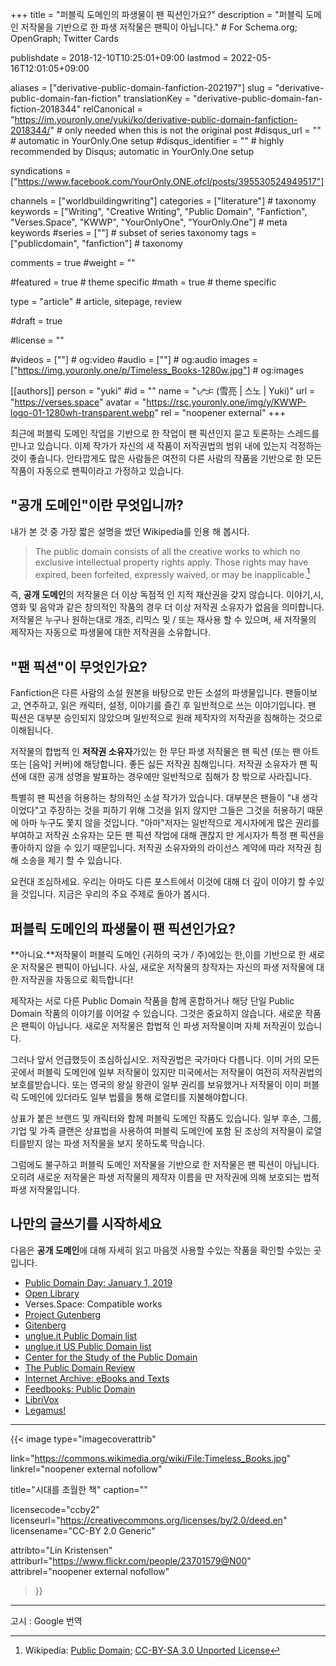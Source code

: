 +++
title = "퍼블릭 도메인의 파생물이 팬 픽션인가요?"
description = "퍼블릭 도메인 저작물을 기반으로 한 파생 저작물은 팬픽이 아닙니다."	# For Schema.org; OpenGraph; Twitter Cards

publishdate = 2018-12-10T10:25:01+09:00
lastmod = 2022-05-16T12:01:05+09:00

aliases = ["derivative-public-domain-fanfiction-202197"]
slug = "derivative-public-domain-fan-fiction"
translationKey = "derivative-public-domain-fan-fiction-2018344"
relCanonical = "https://im.youronly.one/yuki/ko/derivative-public-domain-fanfiction-2018344/"                           # only needed when this is not the original post
#disqus_url = ""                                                    # automatic in YourOnly.One setup
#disqus_identifier = ""                                             # highly recommended by Disqus; automatic in YourOnly.One setup

syndications = ["https://www.facebook.com/YourOnly.ONE.ofcl/posts/395530524949517"]

channels = ["worldbuildingwriting"]
categories = ["literature"]														# taxonomy
keywords = ["Writing", "Creative Writing", "Public Domain", "Fanfiction", "Verses.Space", "KWWP", "YourOnlyOne", "YourOnly.One"]															# meta keywords
#series = [""]																# subset of series taxonomy
tags = ["publicdomain", "fanfiction"]																	# taxonomy

comments = true
#weight = ""

#featured = true															# theme specific
#math = true																	# theme specific

type = "article"                                                           # article, sitepage, review

#draft = true

#license = ""

#videos = [""]																# og:video
#audio = [""]																# og:audio
images = ["https://img.youronly.one/p/Timeless_Books-1280w.jpg"]    # og:images

[[authors]]
person = "yuki"
#id = ""
name = "ᜌᜓᜃᜒ (雪亮 | 스노 | Yuki)"
url = "https://verses.space"
avatar = "https://rsc.youronly.one/img/y/KWWP-logo-01-1280wh-transparent.webp"
rel = "noopener external"
+++

최근에 퍼블릭 도메인 작업을 기반으로 한 작업이 팬 픽션인지 묻고 토론하는 스레드를 만나고 있습니다. 이제 작가가 자신의 새 작품이 저작권법의 범위 내에 있는지 걱정하는 것이 좋습니다. 안타깝게도 많은 사람들은 여전히 다른 사람의 작품을 기반으로 한 모든 작품이 자동으로 팬픽이라고 가정하고 있습니다.

<!--more-->

## "공개 도메인"이란 무엇입니까?

내가 본 것 중 가장 짧은 설명을 썼던 Wikipedia를 인용 해 봅시다.

> The public domain consists of all the creative works to which no exclusive intellectual property rights apply. Those rights may have expired, been forfeited, expressly waived, or may be inapplicable.[^a]

즉, **공개 도메인**의 저작물은 더 이상 독점적 인 지적 재산권을 갖지 않습니다. 이야기,시, 영화 및 음악과 같은 창의적인 작품의 경우 더 이상 저작권 소유자가 없음을 의미합니다. 저작물은 누구나 원하는대로 개조, 리믹스 및 / 또는 재사용 할 수 있으며, 새 저작물의 제작자는 자동으로 파생물에 대한 저작권을 소유합니다.

[^a]: Wikipedia: [Public Domain](https://en.wikipedia.org/wiki/Public_domain); [CC-BY-SA 3.0 Unported License](https://en.wikipedia.org/wiki/Wikipedia:Text_of_Creative_Commons_Attribution-ShareAlike_3.0_Unported_License)

## "팬 픽션"이 무엇인가요?

Fanfiction은 다른 사람의 소설 원본을 바탕으로 만든 소설의 파생물입니다. 팬들이보고, 연주하고, 읽은 캐릭터, 설정, 이야기를 즐긴 후 일반적으로 쓰는 이야기입니다. 팬 픽션은 대부분 승인되지 않았으며 일반적으로 원래 제작자의 저작권을 침해하는 것으로 이해됩니다.

저작물의 합법적 인 **저작권 소유자**가있는 한 무단 파생 저작물은 팬 픽션 (또는 팬 아트 또는 [음악] 커버)에 해당합니다. 좋든 싫든 저작권 침해입니다. 저작권 소유자가 팬 픽션에 대한 공개 성명을 발표하는 경우에만 일반적으로 침해가 창 밖으로 사라집니다.

특별히 팬 픽션을 허용하는 창의적인 소설 작가가 있습니다. 대부분은 팬들이 "내 생각이었다"고 주장하는 것을 피하기 위해 그것을 읽지 않지만 그들은 그것을 허용하기 때문에 아마 누구도 쫓지 않을 것입니다. "아마"저자는 일반적으로 게시자에게 많은 권리를 부여하고 저작권 소유자는 모든 팬 픽션 작업에 대해 괜찮지 만 게시자가 특정 팬 픽션을 좋아하지 않을 수 있기 때문입니다. 저작권 소유자와의 라이선스 계약에 따라 저작권 침해 소송을 제기 할 수 있습니다.

요컨대 조심하세요. 우리는 아마도 다른 포스트에서 이것에 대해 더 깊이 이야기 할 수있을 것입니다. 지금은 우리의 주요 주제로 돌아가 봅시다.

## 퍼블릭 도메인의 파생물이 팬 픽션인가요?

**아니요.**저작물이 퍼블릭 도메인 (귀하의 국가 / 주)에있는 한,이를 기반으로 한 새로운 저작물은 팬픽이 아닙니다. 사실, 새로운 저작물의 창작자는 자신의 파생 저작물에 대한 저작권을 자동으로 획득합니다!

제작자는 서로 다른 Public Domain 작품을 함께 혼합하거나 해당 단일 Public Domain 작품의 이야기를 이어갈 수 있습니다. 그것은 중요하지 않습니다. 새로운 작품은 팬픽이 아닙니다. 새로운 저작물은 합법적 인 파생 저작물이며 자체 저작권이 있습니다.

그러나 앞서 언급했듯이 조심하십시오. 저작권법은 국가마다 다릅니다. 이미 거의 모든 곳에서 퍼블릭 도메인에 일부 저작물이 있지만 미국에서는 저작물이 여전히 저작권법의 보호를받습니다. 또는 영국의 왕실 왕관이 일부 권리를 보유했거나 저작물이 이미 퍼블릭 도메인에 있더라도 일부 법률을 통해 로열티를 지불해야합니다.

상표가 붙은 브랜드 및 캐릭터와 함께 퍼블릭 도메인 작품도 있습니다. 일부 후손, 그룹, 기업 및 가족 클랜은 상표법을 사용하여 퍼블릭 도메인에 포함 된 조상의 저작물이 로열티를받지 않는 파생 저작물을 보지 못하도록 막습니다.

그럼에도 불구하고 퍼블릭 도메인 저작물을 기반으로 한 저작물은 팬 픽션이 아닙니다. 오히려 새로운 저작물은 파생 저작물의 제작자 이름을 딴 저작권에 의해 보호되는 법적 파생 저작물입니다.

## 나만의 글쓰기를 시작하세요

다음은 **공개 도메인**에 대해 자세히 읽고 마음껏 사용할 수있는 작품을 확인할 수있는 곳입니다.

- [Public Domain Day: January 1, 2019](https://law.duke.edu/cspd/publicdomainday/2019/)
- [Open Library](https://openlibrary.org)
- Verses.Space: Compatible works
- [Project Gutenberg](https://www.gutenberg.org)
- [Gitenberg](https://www.gitenberg.org/)
- [unglue.it Public Domain list](https://unglue.it/free/kw.fiction/cc0/)
- [unglue.it US Public Domain list](https://unglue.it/free/kw.fiction/pd-us/)
- [Center for the Study of the Public Domain](https://law.duke.edu/cspd/)
- [The Public Domain Review](https://publicdomainreview.org/)
- [Internet Archive: eBooks and Texts](https://archive.org/details/texts)
- [Feedbooks: Public Domain](http://www.feedbooks.com/publicdomain)
- [LibriVox](https://librivox.org/)
- [Legamus!](https://legamus.eu/blog/)

---

{{< image
  type="imagecoverattrib"

  link="https://commons.wikimedia.org/wiki/File:Timeless_Books.jpg"
  linkrel="noopener external nofollow"

  title="시대를 초월한 책"
  caption=""

  licensecode="ccby2"
  licenseurl="https://creativecommons.org/licenses/by/2.0/deed.en"
  licensename="CC-BY 2.0 Generic"

  attribto="Lin Kristensen"
  attriburl="https://www.flickr.com/people/23701579@N00"
  attribrel="noopener external nofollow"
>}}

---

고시 : Google 번역
